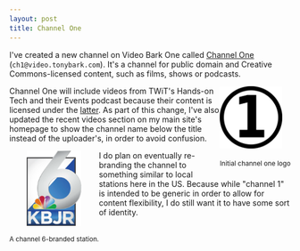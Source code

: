 ```yaml
---
layout: post
title: Channel One
---
```


I've created a new channel on Video Bark One called [Channel One](https://video.tonybark.com/video-channels/ch1/) (``ch1@video.tonybark.com``). It's a channel for public domain and Creative Commons-licensed content, such as films, shows or podcasts.

<div style="float:right">
<img src="../images/ch1_logo.png" style="width:8em" />
<p><small>Initial channel one logo</small></p>
</div>

Channel One will include videos from TWiT's Hands-on Tech and their Events podcast because their content is licensed under the [latter](https://twit.tv/about/license). As part of this change, I've also updated the recent videos section on my main site's homepage to show the channel name below the title instead of the uploader's, in order to avoid confusion.

<div style="float:left">
<img src="../images/kbjr_logo.png" style="width:7em;display: block;margin-left: auto;margin-right: auto;" />
<p><small>A channel 6-branded station.</small></p>
</div>

I do plan on eventually re-branding the channel to something similar to local stations here in the US. Because while "channel 1" is intended to be generic in order to allow for content flexibility, I do still want it to have some sort of identity.